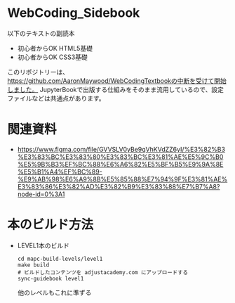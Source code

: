 # WebCoding_Sidebook

以下のテキストの副読本
- 初心者からOK HTML5基礎
- 初心者からOK CSS3基礎

このリポジトリーは、https://github.com/AaronMaywood/WebCodingTextbookの中断を受けて開始しました。
JupyterBookで出版する仕組みをそのまま流用しているので、設定ファイルなどは共通点があります。

# 関連資料
- https://www.figma.com/file/GVVSLV0yBe9qVhKVdZZ6yI/%E3%82%B3%E3%83%BC%E3%83%80%E3%83%BC%E3%81%AE%E5%9C%B0%E5%9B%B3%EF%BC%88%E6%A6%82%E5%BF%B5%E9%9A%8E%E5%B1%A4%EF%BC%89-%E9%AB%98%E6%A9%8B%E5%85%88%E7%94%9F%E3%81%AE%E3%83%86%E3%82%AD%E3%82%B9%E3%83%88%E7%B7%A8?node-id=0%3A1

# 本のビルド方法

- LEVEL1本のビルド
	```
	cd mapc-build-levels/level1
	make build
	# ビルドしたコンテンツを adjustacademy.com にアップロードする
	sync-guidebook level1
	```
	他のレベルもこれに準ずる

